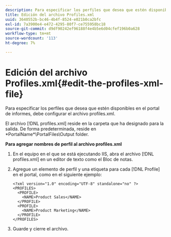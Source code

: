 ```yaml
---
description: Para especificar los perfiles que desea que estén disponibles en el portal de informes, debe configurar el archivo profiles.xml.
title: Edición del archivo Profiles.xml
uuid: 3640552b-bc46-4b4f-8524-e021b0ca2bfc
exl-id: 7a3900e4-e472-4295-80f7-ce755958bc18
source-git-commit: d9df90242ef96188f4e4b5e6d04cfef196b0a628
workflow-type: tm+mt
source-wordcount: '113'
ht-degree: 7%

---
```


# Edición del archivo Profiles.xml{#edit-the-profiles-xml-file}

Para especificar los perfiles que desea que estén disponibles en el portal de informes, debe configurar el archivo profiles.xml.

El archivo [!DNL profiles.xml] reside en la carpeta que ha designado para la salida. De forma predeterminada, reside en \*PortalName*\PortalFiles\Output folder.

**Para agregar nombres de perfil al archivo profiles.xml**

1. En el equipo en el que se está ejecutando IIS, abra el archivo [!DNL profiles.xml] en un editor de texto como el Bloc de notas.
1. Agregue un elemento de perfil y una etiqueta para cada [!DNL Profile] en el portal, como en el siguiente ejemplo:

   ```
   <?xml version="1.0" encoding="UTF-8" standalone="no" ?>
   <PROFILES>
     <PROFILE>
       <NAME>Product Sales</NAME>
     </PROFILE>
     <PROFILE>
       <NAME>Product Marketing</NAME>
     </PROFILE>
   </PROFILES>
   ```

1. Guarde y cierre el archivo.
